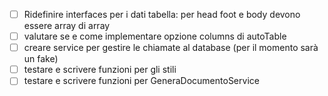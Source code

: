 - [ ] Ridefinire interfaces per i dati tabella: per head foot e body devono essere array di array
- [ ] valutare se e come implementare opzione columns di autoTable
- [ ] creare service per gestire le chiamate al database (per il momento sarà un fake)
- [ ] testare e scrivere funzioni per gli stili
- [ ] testare e scrivere funzioni per GeneraDocumentoService

